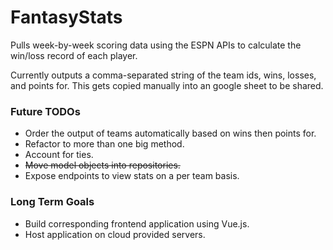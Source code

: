# FantasyStats

Pulls week-by-week scoring data using the ESPN APIs to calculate the win/loss record of each player. 

Currently outputs a comma-separated string of the team ids, wins, losses, and points for. This gets copied manually into an google sheet to be shared.

### Future TODOs
<ul>
<li>Order the output of teams automatically based on wins then points for.</li>
<li>Refactor to more than one big method.</li>
<li>Account for ties.</li>
<li><strike>Move model objects into repositories.</strike></li>
<li>Expose endpoints to view stats on a per team basis.</li>
</ul>  

### Long Term Goals
<ul>
<li>Build corresponding frontend application using Vue.js.</li>
<li>Host application on cloud provided servers.</li>
</ul>  

